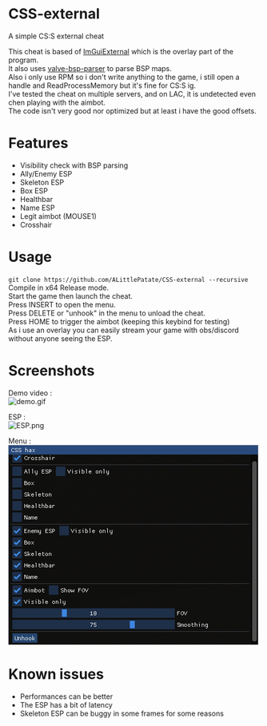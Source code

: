 # CSS-external
A simple CS:S external cheat

This cheat is based of [ImGuiExternal](https://github.com/furkankadirguzeloglu/ImGuiExternal) which is the overlay part of the program.<br>
It also uses [valve-bsp-parser](https://github.com/ReactiioN1337/valve-bsp-parser) to parse BSP maps.<br>
Also i only use RPM so i don't write anything to the game, i still open a handle and ReadProcessMemory but it's fine for CS:S ig.<br>
I've tested the cheat on multiple servers, and on LAC, it is undetected even chen playing with the aimbot.<br>
The code isn't very good nor optimized but at least i have the good offsets.<br>

# Features
* Visibility check with BSP parsing
* Ally/Enemy ESP
* Skeleton ESP
* Box ESP
* Healthbar
* Name ESP
* Legit aimbot (MOUSE1)
* Crosshair

# Usage
`git clone https://github.com/ALittlePatate/CSS-external --recursive`<br>
Compile in x64 Release mode.<br>
Start the game then launch the cheat.<br>
Press INSERT to open the menu.<br>
Press DELETE or "unhook" in the menu to unload the cheat.<br>
Press HOME to trigger the aimbot (keeping this keybind for testing)<br>
As i use an overlay you can easily stream your game with obs/discord without anyone seeing the ESP.<br>

# Screenshots
Demo video :<br>
![demo.gif](Screenshots/demo.gif)

ESP :<br>
![ESP.png](Screenshots/ESP.png)

Menu :<br>
![menu.png](Screenshots/menu.png)

# Known issues
* Performances can be better
* The ESP has a bit of latency
* Skeleton ESP can be buggy in some frames for some reasons
